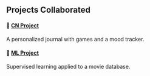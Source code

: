 ##  Projects Collaborated

#### 📝 [CN Project](https://github.com/perrywinkle2004/Caroline-Nikita-DevSpace/tree/main/CN%20Project)
A personalized journal with games and a mood tracker.

#### 🤖 [ML Project](https://github.com/perrywinkle2004/Caroline-Nikita-DevSpace/tree/main/Sup%20ML)
Supervised learning applied to a movie database.
